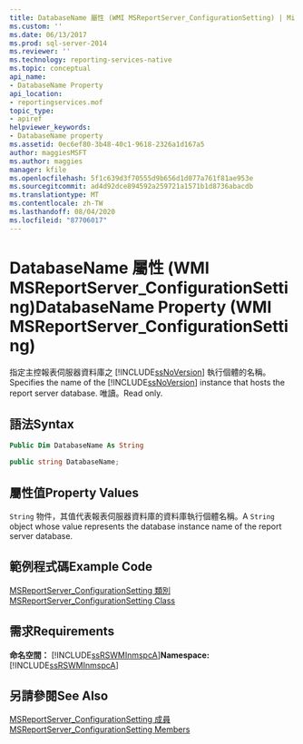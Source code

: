 ```yaml
---
title: DatabaseName 屬性 (WMI MSReportServer_ConfigurationSetting) | Microsoft Docs
ms.custom: ''
ms.date: 06/13/2017
ms.prod: sql-server-2014
ms.reviewer: ''
ms.technology: reporting-services-native
ms.topic: conceptual
api_name:
- DatabaseName Property
api_location:
- reportingservices.mof
topic_type:
- apiref
helpviewer_keywords:
- DatabaseName property
ms.assetid: 0ec6ef80-3b48-40c1-9618-2326a1d167a5
author: maggiesMSFT
ms.author: maggies
manager: kfile
ms.openlocfilehash: 5f1c639d3f70555d9b656d1d077a761f81ae953e
ms.sourcegitcommit: ad4d92dce894592a259721a1571b1d8736abacdb
ms.translationtype: MT
ms.contentlocale: zh-TW
ms.lasthandoff: 08/04/2020
ms.locfileid: "87706017"
---
```

# <a name="databasename-property-wmi-msreportserver_configurationsetting"></a><span data-ttu-id="bad84-102">DatabaseName 屬性 (WMI MSReportServer_ConfigurationSetting)</span><span class="sxs-lookup"><span data-stu-id="bad84-102">DatabaseName Property (WMI MSReportServer_ConfigurationSetting)</span></span>
  <span data-ttu-id="bad84-103">指定主控報表伺服器資料庫之 [!INCLUDE[ssNoVersion](../../includes/ssnoversion-md.md)] 執行個體的名稱。</span><span class="sxs-lookup"><span data-stu-id="bad84-103">Specifies the name of the [!INCLUDE[ssNoVersion](../../includes/ssnoversion-md.md)] instance that hosts the report server database.</span></span> <span data-ttu-id="bad84-104">唯讀。</span><span class="sxs-lookup"><span data-stu-id="bad84-104">Read only.</span></span>  
  
## <a name="syntax"></a><span data-ttu-id="bad84-105">語法</span><span class="sxs-lookup"><span data-stu-id="bad84-105">Syntax</span></span>  
  
```vb  
Public Dim DatabaseName As String  
```  
  
```csharp  
public string DatabaseName;  
```  
  
## <a name="property-values"></a><span data-ttu-id="bad84-106">屬性值</span><span class="sxs-lookup"><span data-stu-id="bad84-106">Property Values</span></span>  
 <span data-ttu-id="bad84-107">`String` 物件，其值代表報表伺服器資料庫的資料庫執行個體名稱。</span><span class="sxs-lookup"><span data-stu-id="bad84-107">A `String` object whose value represents the database instance name of the report server database.</span></span>  
  
## <a name="example-code"></a><span data-ttu-id="bad84-108">範例程式碼</span><span class="sxs-lookup"><span data-stu-id="bad84-108">Example Code</span></span>  
 [<span data-ttu-id="bad84-109">MSReportServer_ConfigurationSetting 類別</span><span class="sxs-lookup"><span data-stu-id="bad84-109">MSReportServer_ConfigurationSetting Class</span></span>](msreportserver-configurationsetting-class.md)  
  
## <a name="requirements"></a><span data-ttu-id="bad84-110">需求</span><span class="sxs-lookup"><span data-stu-id="bad84-110">Requirements</span></span>  
 <span data-ttu-id="bad84-111">**命名空間：** [!INCLUDE[ssRSWMInmspcA](../../includes/ssrswminmspca-md.md)]</span><span class="sxs-lookup"><span data-stu-id="bad84-111">**Namespace:** [!INCLUDE[ssRSWMInmspcA](../../includes/ssrswminmspca-md.md)]</span></span>  
  
## <a name="see-also"></a><span data-ttu-id="bad84-112">另請參閱</span><span class="sxs-lookup"><span data-stu-id="bad84-112">See Also</span></span>  
 [<span data-ttu-id="bad84-113">MSReportServer_ConfigurationSetting 成員</span><span class="sxs-lookup"><span data-stu-id="bad84-113">MSReportServer_ConfigurationSetting Members</span></span>](msreportserver-configurationsetting-members.md)  
  
  
